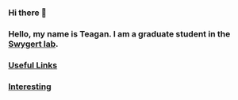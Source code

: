 ### Hi there 👋

### Hello, my name is Teagan. I am a graduate student in the [Swygert lab](https://swygertlab.colostate.edu/). 

### [Useful Links](https://github.com/Frunke/my_resources)

### [Interesting](https://github.com/Frunke/CM515-course-2024)
